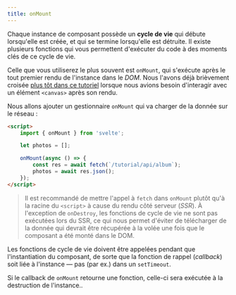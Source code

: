 ```yaml
---
title: onMount
---
```


Chaque instance de composant possède un **cycle de vie** qui débute lorsqu'elle est créée, et qui se termine lorsqu'elle est détruite. Il existe plusieurs fonctions qui vous permettent d'exécuter du code à des moments clés de ce cycle de vie.

Celle que vous utiliserez le plus souvent est `onMount`, qui s'exécute après le tout premier rendu de l'instance dans le <span class="vo">_DOM_</span>. Nous l'avons déjà brièvement croisée [plus tôt dans ce tutoriel](/tutorial/bind-this) lorsque nous avions besoin d'interagir avec un élément `<canvas>` après son rendu.

Nous allons ajouter un gestionnaire `onMount` qui va charger de la donnée sur le réseau :

```html
<script>
	import { onMount } from 'svelte';

	let photos = [];

	onMount(async () => {
		const res = await fetch(`/tutorial/api/album`);
		photos = await res.json();
	});
</script>
```
> Il est recommandé de mettre l'appel à `fetch` dans `onMount` plutôt qu'à la racine du `<script>` à cause du rendu côté serveur (<span class="vo">_SSR_</span>). À l'exception de `onDestroy`, les fonctions de cycle de vie ne sont pas exécutées lors du SSR, ce qui nous permet d'éviter de télécharger de la donnée qui devrait être récupérée à la volée une fois que le composant a été monté dans le DOM.

Les fonctions de cycle de vie doivent être appelées pendant que l'instantiation du composant, de sorte que la fonction de rappel (<span class="vo">_callback_</span>) soit liée à l'instance — pas (par ex.) dans un `setTimeout`.

Si le callback de `onMount` retourne une fonction, celle-ci sera exécutée à la destruction de l'instance..
